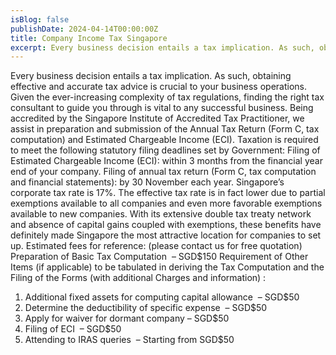 ```yaml
---
isBlog: false
publishDate: 2024-04-14T00:00:00Z
title: Company Income Tax Singapore
excerpt: Every business decision entails a tax implication. As such, obtaining effective and accurate tax advice is crucial to your business operations. Given the ever-increasing complexity of tax regulations, finding the right tax consultant to guide you through is vital to any successful business.
---
```


Every business decision entails a tax implication. As such, obtaining effective and accurate tax advice is crucial to your business operations. Given the ever-increasing complexity of tax regulations, finding the right tax consultant to guide you through is vital to any successful business.
Being accredited by the Singapore Institute of Accredited Tax Practitioner, we assist in preparation and submission of the Annual Tax Return (Form C, tax computation) and Estimated Chargeable Income (ECI).
Taxation is required to meet the following statutory filing deadlines set by Government:
Filing of Estimated Chargeable Income (ECI): within 3 months from the financial year end of your company.
Filing of annual tax return (Form C, tax computation and financial statements): by 30 November each year.
Singapore’s corporate tax rate is 17%. The effective tax rate is in fact lower due to partial exemptions available to all companies and even more favorable exemptions available to new companies. With its extensive double tax treaty network and absence of capital gains coupled with exemptions, these benefits have definitely made Singapore the most attractive location for companies to set up.
Estimated fees for reference: (please contact us for free quotation)
Preparation of Basic Tax Computation  – SGD$150
Requirement of Other Items (if applicable) to be tabulated in deriving the Tax Computation and the Filing of the Forms (with additional Charges and information) :
1. Additional fixed assets for computing capital allowance  – SGD$50
2. Determine the deductibility of specific expense  – SGD$50
3. Apply for waiver for dormant company – SGD$50
4. Filing of ECI  – SGD$50
5. Attending to IRAS queries  – Starting from SGD$50
